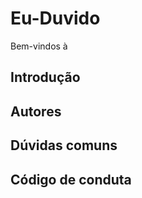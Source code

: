# Eu-Duvido

Bem-vindos à 

## Introdução



## Autores




## Dúvidas comuns




## Código de conduta
